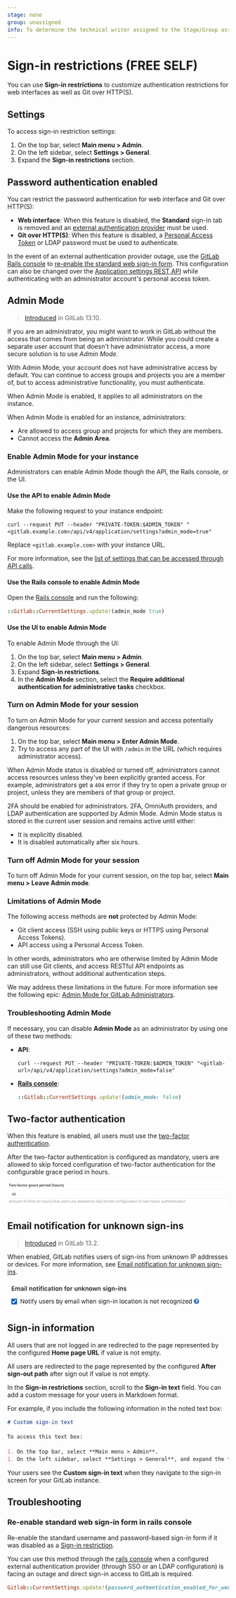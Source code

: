 ```yaml
---
stage: none
group: unassigned
info: To determine the technical writer assigned to the Stage/Group associated with this page, see https://about.gitlab.com/handbook/product/ux/technical-writing/#assignments
---
```


# Sign-in restrictions **(FREE SELF)**

You can use **Sign-in restrictions** to customize authentication restrictions for web interfaces as well as Git over HTTP(S).

## Settings

To access sign-in restriction settings:

1. On the top bar, select **Main menu > Admin**.
1. On the left sidebar, select **Settings > General**.
1. Expand the **Sign-in restrictions** section.

## Password authentication enabled

You can restrict the password authentication for web interface and Git over HTTP(S):

- **Web interface**: When this feature is disabled, the **Standard** sign-in tab
  is removed and an [external authentication provider](../../../administration/auth/index.md)
  must be used.
- **Git over HTTP(S)**: When this feature is disabled, a [Personal Access Token](../../profile/personal_access_tokens.md)
  or LDAP password must be used to authenticate.

In the event of an external authentication provider outage, use the [GitLab Rails console](../../../administration/operations/rails_console.md) to [re-enable the standard web sign-in form](#re-enable-standard-web-sign-in-form-in-rails-console). This configuration can also be changed over the [Application settings REST API](../../../api/settings.md#change-application-settings) while authenticating with an administrator account's personal access token.

## Admin Mode

> [Introduced](https://gitlab.com/groups/gitlab-org/-/epics/2158) in GitLab 13.10.

If you are an administrator, you might want to work in GitLab without the access that
comes from being an administrator. While you could create a separate user account that
doesn't have administrator access, a more secure solution is to use *Admin Mode*.

With Admin Mode, your account does not have administrative access by default.
You can continue to access groups and projects you are a member of, but to access
administrative functionality, you must authenticate.

When Admin Mode is enabled, it applies to all administrators on the instance.

When Admin Mode is enabled for an instance, administrators:

- Are allowed to access group and projects for which they are members.
- Cannot access the **Admin Area**.

### Enable Admin Mode for your instance

Administrators can enable Admin Mode though the API, the Rails console, or the UI.

#### Use the API to enable Admin Mode

Make the following request to your instance endpoint:

```shell
curl --request PUT --header "PRIVATE-TOKEN:$ADMIN_TOKEN" "<gitlab.example.com>/api/v4/application/settings?admin_mode=true"
```

Replace `<gitlab.example.com>` with your instance URL.

For more information, see the [list of settings that can be accessed through API calls](../../../api/settings.md).

#### Use the Rails console to enable Admin Mode

Open the [Rails console](../../../administration/operations/rails_console.md) and run the following:

```ruby
::Gitlab::CurrentSettings.update!(admin_mode true)
```

#### Use the UI to enable Admin Mode

To enable Admin Mode through the UI:

1. On the top bar, select **Main menu > Admin**.
1. On the left sidebar, select **Settings > General**.
1. Expand **Sign-in restrictions**.
1. In the **Admin Mode** section, select the **Require additional authentication for administrative tasks** checkbox.

### Turn on Admin Mode for your session

To turn on Admin Mode for your current session and access potentially dangerous resources:

1. On the top bar, select **Main menu > Enter Admin Mode**.
1. Try to access any part of the UI with `/admin` in the URL (which requires administrator access).

When Admin Mode status is disabled or turned off, administrators cannot access resources unless
they've been explicitly granted access. For example, administrators get a `404` error
if they try to open a private group or project, unless they are members of that group or project.

2FA should be enabled for administrators. 2FA, OmniAuth providers, and LDAP
authentication are supported by Admin Mode. Admin Mode status is stored in the current user session and remains active until either:

- It is explicitly disabled.
- It is disabled automatically after six hours.

### Turn off Admin Mode for your session

To turn off Admin Mode for your current session, on the top bar, select **Main menu > Leave Admin mode**.

### Limitations of Admin Mode

The following access methods are **not** protected by Admin Mode:

- Git client access (SSH using public keys or HTTPS using Personal Access Tokens).
- API access using a Personal Access Token.

In other words, administrators who are otherwise limited by Admin Mode can still use
Git clients, and access RESTful API endpoints as administrators, without additional
authentication steps.

We may address these limitations in the future. For more information see the following epic:
[Admin Mode for GitLab Administrators](https://gitlab.com/groups/gitlab-org/-/epics/2158).

### Troubleshooting Admin Mode

If necessary, you can disable **Admin Mode** as an administrator by using one of these two methods:

- **API**:

  ```shell
  curl --request PUT --header "PRIVATE-TOKEN:$ADMIN_TOKEN" "<gitlab-url>/api/v4/application/settings?admin_mode=false"
  ```

- [**Rails console**](../../../administration/operations/rails_console.md#starting-a-rails-console-session):

  ```ruby
  ::Gitlab::CurrentSettings.update!(admin_mode: false)
  ```

## Two-factor authentication

When this feature is enabled, all users must use the [two-factor authentication](../../profile/account/two_factor_authentication.md).

After the two-factor authentication is configured as mandatory, users are allowed
to skip forced configuration of two-factor authentication for the configurable grace
period in hours.

![Two-factor grace period](img/two_factor_grace_period.png)

## Email notification for unknown sign-ins

> [Introduced](https://gitlab.com/gitlab-org/gitlab/-/issues/218457) in GitLab 13.2.

When enabled, GitLab notifies users of sign-ins from unknown IP addresses or devices. For more information,
see [Email notification for unknown sign-ins](../../profile/unknown_sign_in_notification.md).

![Email notification for unknown sign-ins](img/email_notification_for_unknown_sign_ins_v13_2.png)

## Sign-in information

All users that are not logged in are redirected to the page represented by the configured
**Home page URL** if value is not empty.

All users are redirected to the page represented by the configured **After sign-out path**
after sign out if value is not empty.

In the **Sign-in restrictions** section, scroll to the **Sign-in text** field. You can add a
custom message for your users in Markdown format.

For example, if you include the following information in the noted text box:

```markdown
# Custom sign-in text

To access this text box:

1. On the top bar, select **Main menu > Admin**.
1. On the left sidebar, select **Settings > General**, and expand the **Sign-in restrictions** section.
```

Your users see the **Custom sign-in text** when they navigate to the sign-in screen for your
GitLab instance.

## Troubleshooting

### Re-enable standard web sign-in form in rails console

Re-enable the standard username and password-based sign-in form if it was disabled as a [Sign-in restriction](#password-authentication-enabled).

You can use this method through the [rails console](../../../administration/operations/rails_console.md#starting-a-rails-console-session) when a configured external authentication provider (through SSO or an LDAP configuration) is facing an outage and direct sign-in access to GitLab is required.

```ruby
Gitlab::CurrentSettings.update!(password_authentication_enabled_for_web: true)
```
